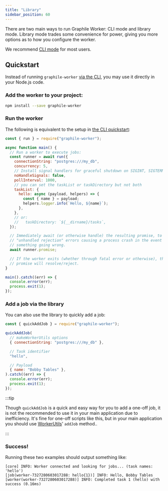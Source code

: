 ```yaml
---
title: "Library"
sidebar_position: 60
---
```


There are two main ways to run Graphile Worker: CLI mode and library mode.
Library mode trades some convenience for power, giving you more options as to
how you configure the worker.

We recommend [CLI mode](/docs/cli) for most users.

## Quickstart

Instead of running `graphile-worker` [via the CLI](/docs/cli), you may use it
directly in your Node.js code.

### Add the worker to your project:

```sh npm2yarn
npm install --save graphile-worker
```

### Run the worker

The following is equivalent to the setup in
[the CLI quickstart](/docs/cli#quickstart):

```js
const { run } = require("graphile-worker");

async function main() {
  // Run a worker to execute jobs:
  const runner = await run({
    connectionString: "postgres:///my_db",
    concurrency: 5,
    // Install signal handlers for graceful shutdown on SIGINT, SIGTERM, etc
    noHandleSignals: false,
    pollInterval: 1000,
    // you can set the taskList or taskDirectory but not both
    taskList: {
      hello: async (payload, helpers) => {
        const { name } = payload;
        helpers.logger.info(`Hello, ${name}`);
      },
    },
    // or:
    //   taskDirectory: `${__dirname}/tasks`,
  });

  // Immediately await (or otherwise handle) the resulting promise, to avoid
  // "unhandled rejection" errors causing a process crash in the event of
  // something going wrong.
  await runner.promise;

  // If the worker exits (whether through fatal error or otherwise), the above
  // promise will resolve/reject.
}

main().catch((err) => {
  console.error(err);
  process.exit(1);
});
```

### Add a job via the library

You can also use the library to quickly add a job:

```js
const { quickAddJob } = require("graphile-worker");

quickAddJob(
  // makeWorkerUtils options
  { connectionString: "postgres:///my_db" },

  // Task identifier
  "hello",

  // Payload
  { name: "Bobby Tables" },
).catch((err) => {
  console.error(err);
  process.exit(1);
});
```

:::tip

Though `quickAddJob` is a quick and easy way for you to add a one-off job, it is
not the recommended to use it in your main application due to inefficiency. It's
fine for one-off scripts like this, but in your main application you should use
[WorkerUtils](/docs/library/queue#makeworkerutils)' `addJob` method..

:::

### Success!

Running these two examples should output something like:

```
[core] INFO: Worker connected and looking for jobs... (task names: 'hello')
[job(worker-7327280603017288: hello{1})] INFO: Hello, Bobby Tables
[worker(worker-7327280603017288)] INFO: Completed task 1 (hello) with success (0.16ms)
```
